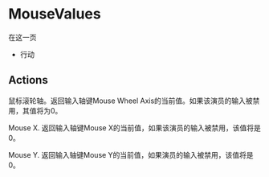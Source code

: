 # MouseValues

在这一页

  * 行动





## Actions

鼠标滚轮轴。返回输入轴键Mouse Wheel Axis的当前值。如果该演员的输入被禁用，其值将为0。

Mouse X. 返回输入轴键Mouse X的当前值，如果该演员的输入被禁用，该值将是0。

Mouse Y. 返回输入轴键Mouse Y的当前值，如果演员的输入被禁用，该值将是0。
